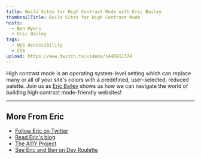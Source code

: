 ```yaml
---
title: Build Sites for High Contrast Mode with Eric Bailey
thumbnailTitle: Build Sites for High Contrast Mode
hosts:
  - Ben Myers
  - Eric Bailey
tags:
  - Web Accessibility
  - CSS
upload: https://www.twitch.tv/videos/1448911374
---
```


High contrast mode is an operating system-level setting which can replace many or all of your site's colors with a predefined, user-selected, reduced palette. Join us as [Eric Bailey](https://twitter.com/ericwbailey) shows us how we can navigate the world of building high contrast mode-friendly websites!

---

## More From Eric

- [Follow Eric on Twitter](https://twitter.com/ericwbailey)
- [Read Eric's blog](https://ericwbailey.design)
- [The A11Y Project](https://a11yproject.com)
- [See Eric and Ben on Dev Roulette](https://www.youtube.com/watch?v=zn_hr_ghINU)